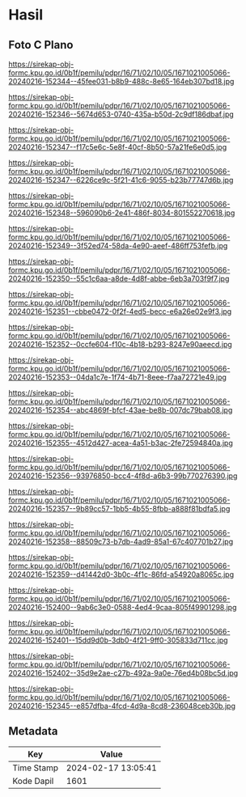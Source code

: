 # Hasil

## Foto C Plano

https://sirekap-obj-formc.kpu.go.id/0b1f/pemilu/pdpr/16/71/02/10/05/1671021005066-20240216-152344--45fee031-b8b9-488c-8e65-164eb307bd18.jpg

https://sirekap-obj-formc.kpu.go.id/0b1f/pemilu/pdpr/16/71/02/10/05/1671021005066-20240216-152346--5674d653-0740-435a-b50d-2c9df186dbaf.jpg

https://sirekap-obj-formc.kpu.go.id/0b1f/pemilu/pdpr/16/71/02/10/05/1671021005066-20240216-152347--f17c5e6c-5e8f-40cf-8b50-57a21fe6e0d5.jpg

https://sirekap-obj-formc.kpu.go.id/0b1f/pemilu/pdpr/16/71/02/10/05/1671021005066-20240216-152347--6226ce9c-5f21-41c6-9055-b23b77747d6b.jpg

https://sirekap-obj-formc.kpu.go.id/0b1f/pemilu/pdpr/16/71/02/10/05/1671021005066-20240216-152348--596090b6-2e41-486f-8034-801552270618.jpg

https://sirekap-obj-formc.kpu.go.id/0b1f/pemilu/pdpr/16/71/02/10/05/1671021005066-20240216-152349--3f52ed74-58da-4e90-aeef-486ff753fefb.jpg

https://sirekap-obj-formc.kpu.go.id/0b1f/pemilu/pdpr/16/71/02/10/05/1671021005066-20240216-152350--55c1c6aa-a8de-4d8f-abbe-6eb3a703f9f7.jpg

https://sirekap-obj-formc.kpu.go.id/0b1f/pemilu/pdpr/16/71/02/10/05/1671021005066-20240216-152351--cbbe0472-0f2f-4ed5-becc-e6a26e02e9f3.jpg

https://sirekap-obj-formc.kpu.go.id/0b1f/pemilu/pdpr/16/71/02/10/05/1671021005066-20240216-152352--0ccfe604-f10c-4b18-b293-8247e90aeecd.jpg

https://sirekap-obj-formc.kpu.go.id/0b1f/pemilu/pdpr/16/71/02/10/05/1671021005066-20240216-152353--04da1c7e-1f74-4b71-8eee-f7aa72721e49.jpg

https://sirekap-obj-formc.kpu.go.id/0b1f/pemilu/pdpr/16/71/02/10/05/1671021005066-20240216-152354--abc4869f-bfcf-43ae-be8b-007dc79bab08.jpg

https://sirekap-obj-formc.kpu.go.id/0b1f/pemilu/pdpr/16/71/02/10/05/1671021005066-20240216-152355--4512d427-acea-4a51-b3ac-2fe72594840a.jpg

https://sirekap-obj-formc.kpu.go.id/0b1f/pemilu/pdpr/16/71/02/10/05/1671021005066-20240216-152356--93976850-bcc4-4f8d-a6b3-99b770276390.jpg

https://sirekap-obj-formc.kpu.go.id/0b1f/pemilu/pdpr/16/71/02/10/05/1671021005066-20240216-152357--9b89cc57-1bb5-4b55-8fbb-a888f81bdfa5.jpg

https://sirekap-obj-formc.kpu.go.id/0b1f/pemilu/pdpr/16/71/02/10/05/1671021005066-20240216-152358--88509c73-b7db-4ad9-85a1-67c407701b27.jpg

https://sirekap-obj-formc.kpu.go.id/0b1f/pemilu/pdpr/16/71/02/10/05/1671021005066-20240216-152359--d41442d0-3b0c-4f1c-86fd-a54920a8065c.jpg

https://sirekap-obj-formc.kpu.go.id/0b1f/pemilu/pdpr/16/71/02/10/05/1671021005066-20240216-152400--9ab6c3e0-0588-4ed4-9caa-805f49901298.jpg

https://sirekap-obj-formc.kpu.go.id/0b1f/pemilu/pdpr/16/71/02/10/05/1671021005066-20240216-152401--15dd9d0b-3db0-4f21-9ff0-305833d711cc.jpg

https://sirekap-obj-formc.kpu.go.id/0b1f/pemilu/pdpr/16/71/02/10/05/1671021005066-20240216-152402--35d9e2ae-c27b-492a-9a0e-76ed4b08bc5d.jpg

https://sirekap-obj-formc.kpu.go.id/0b1f/pemilu/pdpr/16/71/02/10/05/1671021005066-20240216-152345--e857dfba-4fcd-4d9a-8cd8-236048ceb30b.jpg


## Metadata

| Key        | Value               |
| ---------- | ------------------- |
| Time Stamp | 2024-02-17 13:05:41 |
| Kode Dapil | 1601                |



